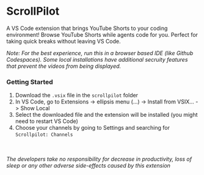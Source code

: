 # ScrollPilot

A VS Code extension that brings YouTube Shorts to your coding environment! Browse YouTube Shorts while agents code for you. Perfect for taking quick breaks without leaving VS Code.

<i>Note: For the best experience, run this in a browser based IDE (like Github Codespaces). Some local installations have additional secruity features that prevent the videos from being displayed.</i>

### Getting Started

1. Download the `.vsix` file in the `scrollpilot` folder
2. In VS Code, go to Extensions -> ellipsis menu (...) -> Install from VSIX... -> Show Local
3. Select the downloaded file and the extension will be installed (you might need to restart VS Code)
4. Choose your channels by going to Settings and searching for `Scrollpilot: Channels`

<br> <br>
<i> The developers take no responsibility for decrease in productivity, loss of sleep or any other adverse side-effects caused by this extension </i>